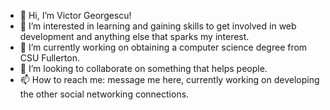 - 👋 Hi, I’m Victor Georgescu!
- 👀 I’m interested in learning and gaining skills to get involved in web development and anything else that sparks my interest.
- 🌱 I’m currently working on obtaining a computer science degree from CSU Fullerton.
- 💞️ I’m looking to collaborate on something that helps people.
- 📫 How to reach me: message me here, currently working on developing the other social networking connections.

<!---
victorgeorgescu/victorgeorgescu is a ✨ special ✨ repository because its `README.md` (this file) appears on your GitHub profile.
You can click the Preview link to take a look at your changes.
--->
